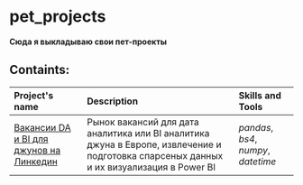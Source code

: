 # pet_projects
**Сюда я выкладываю свои пет-проекты**

## Containts:
| Project's name | Description | Skills and Tools | 
| :---------------------- | :---------------------- | :---------------------- |
| [Вакансии DA и BI для джунов на Линкедин]() | Рынок вакансий для дата аналитика или BI аналитика джуна в Европе, извлечение и подготовка спарсеных данных и их визуализация в Power BI| *pandas*, *bs4*, *numpy*, *datetime* |# pet_projects
